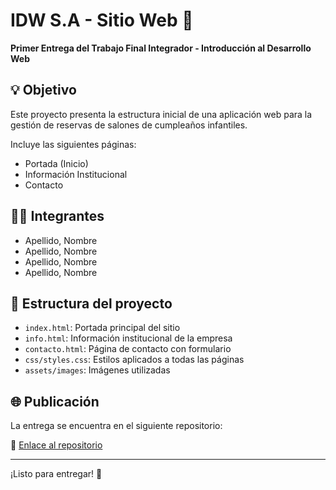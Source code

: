 # IDW S.A - Sitio Web 🎉

**Primer Entrega del Trabajo Final Integrador - Introducción al Desarrollo Web**

## 💡 Objetivo

Este proyecto presenta la estructura inicial de una aplicación web para la gestión de reservas de salones de cumpleaños infantiles.

Incluye las siguientes páginas:

- Portada (Inicio)
- Información Institucional
- Contacto

## 🧑‍💻 Integrantes

- Apellido, Nombre
- Apellido, Nombre
- Apellido, Nombre
- Apellido, Nombre

## 📂 Estructura del proyecto

- `index.html`: Portada principal del sitio
- `info.html`: Información institucional de la empresa
- `contacto.html`: Página de contacto con formulario
- `css/styles.css`: Estilos aplicados a todas las páginas
- `assets/images`: Imágenes utilizadas

## 🌐 Publicación

La entrega se encuentra en el siguiente repositorio:

🔗 [Enlace al repositorio](https://github.com/usuario/repo-idw)

---

¡Listo para entregar! 🎯
